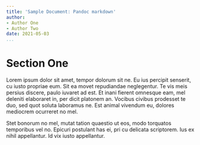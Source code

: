 ```yaml
---
title: 'Sample Document: Pandoc markdown'
author:
- Author One
- Author Two
date: 2021-05-03
...
```


# Section One

Lorem ipsum dolor sit amet, tempor dolorum sit ne. Eu ius percipit senserit, cu iusto propriae eum. Sit ea movet repudiandae neglegentur. Te vis meis persius discere, paulo iuvaret ad est. Et inani fierent omnesque eam, mel deleniti elaboraret in, per dicit platonem an. Vocibus civibus prodesset te duo, sed quot soluta laboramus ne. Est animal vivendum eu, dolores mediocrem ocurreret no mel.

Stet bonorum no mel, mutat tation quaestio ut eos, modo torquatos temporibus vel no. Epicuri postulant has ei, pri cu delicata scriptorem. Ius ex nihil appellantur. Id vix iusto appellantur.
